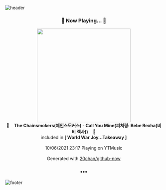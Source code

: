 ![header](https://capsule-render.vercel.app/api?type=wave&height=170&section=header&text=Hi.%20I'm%20SHIFT&fontColor=090707&fontAlignX=45&fontAlignY=65&fontSize=100)

<h3 align="center">🎵 Now Playing... 🎵</h3>
<p align="center">
  <a href="https://music.youtube.com/watch?v=i_aWqxDn_Q0">
    <img width="300" src="https://lh3.googleusercontent.com/KnDvWEPnD3H0UgidJUxFJUi1h8mxCVcaBKGcQsaNj8shB_EZd3rBzBx-NleH1uOtOxIoAM9Zj4f2q5w">
  </a>
  <br>
  🎵&nbsp&nbsp&nbsp <b>The Chainsmokers(체인스모커스) - Call You Mine(피처링: Bebe Rexha(비비 렉사))</b> &nbsp&nbsp&nbsp🎵
  <br>
  included in <b>[ World War Joy...Takeaway ]</b>
  
  <br />
  <br />
  10/06/2021 23:17 Playing on YTMusic
  <br />
  <br />
  Generated with <a href="https://github.com/20chan/github-now">20chan/github-now</a>
</p>

<h3 align="center">•••</h3>

![footer](https://capsule-render.vercel.app/api?type=wave&height=150&section=footer)
